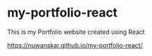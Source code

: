 # my-portfolio-react

This is my Portfolio website created using React

https://nuwanskar.github.io/my-portfolio-react/
